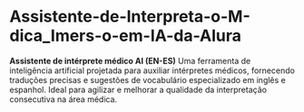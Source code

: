 # Assistente-de-Interpreta-o-M-dica_Imers-o-em-IA-da-Alura
**Assistente de intérprete médico AI (EN-ES)**  Uma ferramenta de inteligência artificial projetada para auxiliar intérpretes médicos, fornecendo traduções precisas e sugestões de vocabulário especializado em inglês e espanhol. Ideal para agilizar e melhorar a qualidade da interpretação consecutiva na área médica.
